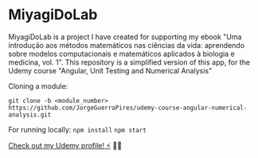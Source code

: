 # MiyagiDoLab

MiyagiDoLab is a project I have created for supporting my ebook "Uma introdução aos métodos matemáticos nas ciências da vida: aprendendo sobre modelos computacionais e matemáticos aplicados à biologia e medicina, vol. 1". This repository is a simplified version of this app, for the Udemy course "Angular, Unit Testing and  Numerical Analysis"

Cloning a module:

`git clone -b <module_number> https://github.com/JorgeGuerraPires/udemy-course-angular-numerical-analysis.git`

For running locally:
`npm install`
`npm start`


[Check out my Udemy profile! ⚡️](https://www.udemy.com/user/jorge-guerra-pires/) 🚀🚀